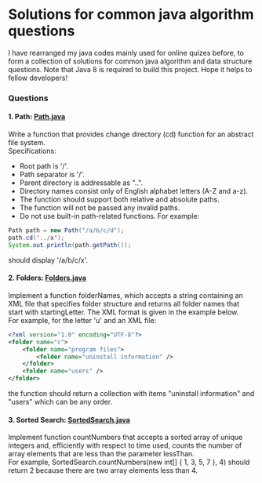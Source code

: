 # Solutions for common java algorithm questions
I have rearranged my java codes mainly used for online quizes before, to form a collection of solutions for common java algorithm and data structure questions. Note that Java 8 is required to build this project. Hope it helps to fellow developers!
### Questions
#### 1. Path: [Path.java](src/org/java/quiz/Path.java)
Write a function that provides change directory (cd) function for an abstract file system.<br>
Specifications:
* Root path is '/'.
* Path separator is '/'.
* Parent directory is addressable as "..".
* Directory names consist only of English alphabet letters (A-Z and a-z).
* The function should support both relative and absolute paths.
* The function will not be passed any invalid paths.
* Do not use built-in path-related functions.
For example:
```java
Path path = new Path("/a/b/c/d");
path.cd('../x');
System.out.println(path.getPath());
```
should display '/a/b/c/x'.
#### 2. Folders: [Folders.java](src/org/java/quiz/Folders.java)
Implement a function folderNames, which accepts a string containing an XML file that specifies folder structure and returns all folder names that start with startingLetter. The XML format is given in the example below.<br>
For example, for the letter 'u' and an XML file:
```xml
<?xml version="1.0" encoding="UTF-8"?>
<folder name="c">
    <folder name="program files">
        <folder name="uninstall information" />
    </folder>
    <folder name="users" />
</folder>
```
the function should return a collection with items "uninstall information" and "users" which can be any order.
#### 3. Sorted Search: [SortedSearch.java](src/org/java/quiz/SortedSearch.java)
Implement function countNumbers that accepts a sorted array of unique integers and, efficiently with respect to time used, counts the number of array elements that are less than the parameter lessThan.<br>
For example, SortedSearch.countNumbers(new int[] { 1, 3, 5, 7 }, 4) should return 2 because there are two array elements less than 4.
